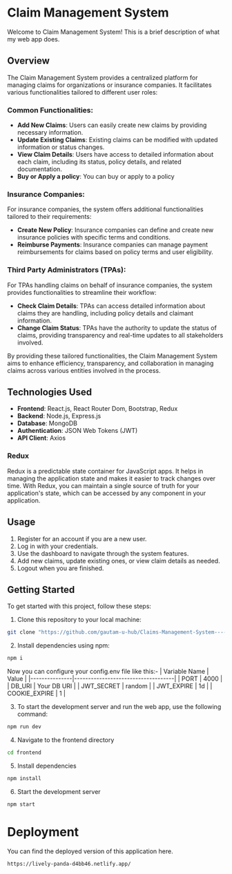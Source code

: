 # Claim Management System 

Welcome to Claim Management System! This is a brief description of what my web app does.

## Overview

The Claim Management System provides a centralized platform for managing claims for organizations or insurance companies. It facilitates various functionalities tailored to different user roles:

### Common Functionalities:

- **Add New Claims**: Users can easily create new claims by providing necessary information.
- **Update Existing Claims**: Existing claims can be modified with updated information or status changes.
- **View Claim Details**: Users have access to detailed information about each claim, including its status, policy details, and related documentation.
- **Buy or Apply a policy**: You can buy or apply to a policy

### Insurance Companies:

For insurance companies, the system offers additional functionalities tailored to their requirements:

- **Create New Policy**: Insurance companies can define and create new insurance policies with specific terms and conditions.
- **Reimburse Payments**: Insurance companies can manage payment reimbursements for claims based on policy terms and user eligibility.

### Third Party Administrators (TPAs):

For TPAs handling claims on behalf of insurance companies, the system provides functionalities to streamline their workflow:

- **Check Claim Details**: TPAs can access detailed information about claims they are handling, including policy details and claimant information.
- **Change Claim Status**: TPAs have the authority to update the status of claims, providing transparency and real-time updates to all stakeholders involved.

By providing these tailored functionalities, the Claim Management System aims to enhance efficiency, transparency, and collaboration in managing claims across various entities involved in the process.



## Technologies Used

- **Frontend**: React.js, React Router Dom, Bootstrap, Redux 
- **Backend**: Node.js, Express.js
- **Database**: MongoDB
- **Authentication**: JSON Web Tokens (JWT)
- **API Client**: Axios

### Redux

Redux is a predictable state container for JavaScript apps. It helps in managing the application state and makes it easier to track changes over time. With Redux, you can maintain a single source of truth for your application's state, which can be accessed by any component in your application.

## Usage

1. Register for an account if you are a new user.
2. Log in with your credentials.
3. Use the dashboard to navigate through the system features.
4. Add new claims, update existing ones, or view claim details as needed.
5. Logout when you are finished.

## Getting Started

To get started with this project, follow these steps:

1. Clone this repository to your local machine:

```bash
git clone "https://github.com/gautam-u-hub/Claims-Management-System----DEMO/new/master?filename=README.md"
```
2. Install dependencies using npm:

```bash
npm i
```


Now you can configure your config.env file like this:-
| Variable Name | Value                              |
|---------------|------------------------------------|
| PORT          | 4000                               |
| DB_URI        | Your DB URI                        |
| JWT_SECRET    | random                             |
| JWT_EXPIRE    | 1d                                 |
| COOKIE_EXPIRE | 1                                  |


3. To start the development server and run the web app, use the following command:


```bash
npm run dev
```
4. Navigate to the frontend directory
```bash
cd frontend
```

5. Install dependencies
```bash
npm install
```

6. Start the development server
```bash
npm start
```

# Deployment

You can find the deployed version of this application here.

```bash
https://lively-panda-d4bb46.netlify.app/
```


